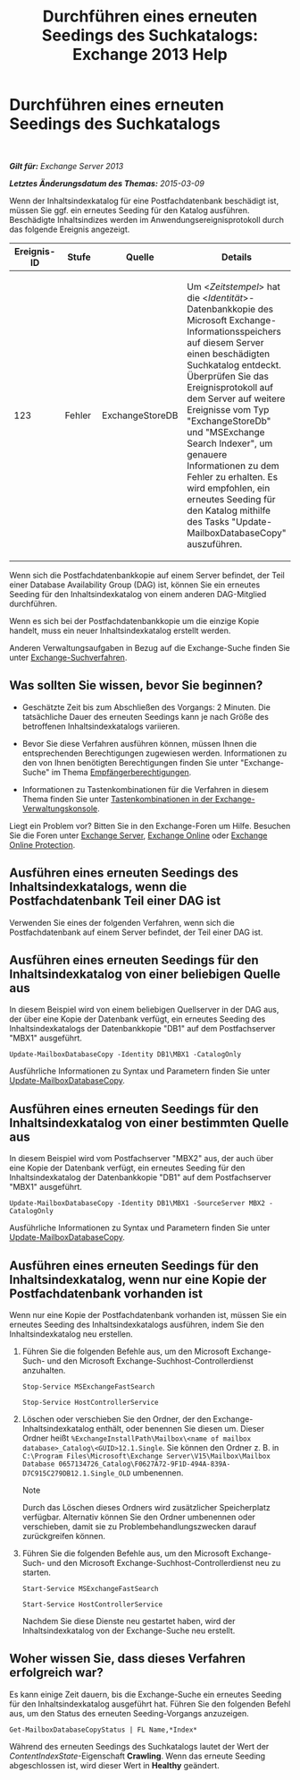 ﻿---
title: 'Durchführen eines erneuten Seedings des Suchkatalogs: Exchange 2013 Help'
TOCTitle: Durchführen eines erneuten Seedings des Suchkatalogs
ms:assetid: 9d873bd4-0422-4975-b5e2-82a347479115
ms:mtpsurl: https://technet.microsoft.com/de-de/library/Ee633475(v=EXCHG.150)
ms:contentKeyID: 52062901
ms.date: 04/24/2018
mtps_version: v=EXCHG.150
ms.translationtype: HT
---

# Durchführen eines erneuten Seedings des Suchkatalogs

 

_**Gilt für:** Exchange Server 2013_

_**Letztes Änderungsdatum des Themas:** 2015-03-09_

Wenn der Inhaltsindexkatalog für eine Postfachdatenbank beschädigt ist, müssen Sie ggf. ein erneutes Seeding für den Katalog ausführen. Beschädigte Inhaltsindizes werden im Anwendungsereignisprotokoll durch das folgende Ereignis angezeigt.


<table>
<colgroup>
<col style="width: 25%" />
<col style="width: 25%" />
<col style="width: 25%" />
<col style="width: 25%" />
</colgroup>
<thead>
<tr class="header">
<th>Ereignis-ID</th>
<th>Stufe</th>
<th>Quelle</th>
<th>Details</th>
</tr>
</thead>
<tbody>
<tr class="odd">
<td><p>123</p></td>
<td><p>Fehler</p></td>
<td><p>ExchangeStoreDB</p></td>
<td><p>Um &lt;<em>Zeitstempel</em>&gt; hat die &lt;<em>Identität</em>&gt;-Datenbankkopie des Microsoft Exchange-Informationsspeichers auf diesem Server einen beschädigten Suchkatalog entdeckt. Überprüfen Sie das Ereignisprotokoll auf dem Server auf weitere Ereignisse vom Typ &quot;ExchangeStoreDb&quot; und &quot;MSExchange Search Indexer&quot;, um genauere Informationen zu dem Fehler zu erhalten. Es wird empfohlen, ein erneutes Seeding für den Katalog mithilfe des Tasks &quot;Update-MailboxDatabaseCopy&quot; auszuführen.</p></td>
</tr>
</tbody>
</table>


Wenn sich die Postfachdatenbankkopie auf einem Server befindet, der Teil einer Database Availability Group (DAG) ist, können Sie ein erneutes Seeding für den Inhaltsindexkatalog von einem anderen DAG-Mitglied durchführen.

Wenn es sich bei der Postfachdatenbankkopie um die einzige Kopie handelt, muss ein neuer Inhaltsindexkatalog erstellt werden.

Anderen Verwaltungsaufgaben in Bezug auf die Exchange-Suche finden Sie unter [Exchange-Suchverfahren](exchange-search-procedures-exchange-2013-help.md).

## Was sollten Sie wissen, bevor Sie beginnen?

  - Geschätzte Zeit bis zum Abschließen des Vorgangs: 2 Minuten. Die tatsächliche Dauer des erneuten Seedings kann je nach Größe des betroffenen Inhaltsindexkatalogs variieren.

  - Bevor Sie diese Verfahren ausführen können, müssen Ihnen die entsprechenden Berechtigungen zugewiesen werden. Informationen zu den von Ihnen benötigten Berechtigungen finden Sie unter "Exchange-Suche" im Thema [Empfängerberechtigungen](recipients-permissions-exchange-2013-help.md).

  - Informationen zu Tastenkombinationen für die Verfahren in diesem Thema finden Sie unter [Tastenkombinationen in der Exchange-Verwaltungskonsole](keyboard-shortcuts-in-the-exchange-admin-center-exchange-online-protection-help.md).

Liegt ein Problem vor? Bitten Sie in den Exchange-Foren um Hilfe. Besuchen Sie die Foren unter [Exchange Server](https://go.microsoft.com/fwlink/p/?linkid=60612), [Exchange Online](https://go.microsoft.com/fwlink/p/?linkid=267542) oder [Exchange Online Protection](https://go.microsoft.com/fwlink/p/?linkid=285351).

## Ausführen eines erneuten Seedings des Inhaltsindexkatalogs, wenn die Postfachdatenbank Teil einer DAG ist

Verwenden Sie eines der folgenden Verfahren, wenn sich die Postfachdatenbank auf einem Server befindet, der Teil einer DAG ist.

## Ausführen eines erneuten Seedings für den Inhaltsindexkatalog von einer beliebigen Quelle aus

In diesem Beispiel wird von einem beliebigen Quellserver in der DAG aus, der über eine Kopie der Datenbank verfügt, ein erneutes Seeding des Inhaltsindexkatalogs der Datenbankkopie "DB1" auf dem Postfachserver "MBX1" ausgeführt.

    Update-MailboxDatabaseCopy -Identity DB1\MBX1 -CatalogOnly

Ausführliche Informationen zu Syntax und Parametern finden Sie unter [Update-MailboxDatabaseCopy](https://technet.microsoft.com/de-de/library/dd335201\(v=exchg.150\)).

## Ausführen eines erneuten Seedings für den Inhaltsindexkatalog von einer bestimmten Quelle aus

In diesem Beispiel wird vom Postfachserver "MBX2" aus, der auch über eine Kopie der Datenbank verfügt, ein erneutes Seeding für den Inhaltsindexkatalog der Datenbankkopie "DB1" auf dem Postfachserver "MBX1" ausgeführt.

    Update-MailboxDatabaseCopy -Identity DB1\MBX1 -SourceServer MBX2 -CatalogOnly

Ausführliche Informationen zu Syntax und Parametern finden Sie unter [Update-MailboxDatabaseCopy](https://technet.microsoft.com/de-de/library/dd335201\(v=exchg.150\)).

## Ausführen eines erneuten Seedings für den Inhaltsindexkatalog, wenn nur eine Kopie der Postfachdatenbank vorhanden ist

Wenn nur eine Kopie der Postfachdatenbank vorhanden ist, müssen Sie ein erneutes Seeding des Inhaltsindexkatalogs ausführen, indem Sie den Inhaltsindexkatalog neu erstellen.

1.  Führen Sie die folgenden Befehle aus, um den Microsoft Exchange-Such- und den Microsoft Exchange-Suchhost-Controllerdienst anzuhalten.
    
    ```
    Stop-Service MSExchangeFastSearch
	```
	
    ```
    Stop-Service HostControllerService
	```

2.  Löschen oder verschieben Sie den Ordner, der den Exchange-Inhaltsindexkatalog enthält, oder benennen Sie diesen um. Dieser Ordner heißt `%ExchangeInstallPath\Mailbox\<name of mailbox database>_Catalog\<GUID>12.1.Single`. Sie können den Ordner z. B. in `C:\Program Files\Microsoft\Exchange Server\V15\Mailbox\Mailbox Database 0657134726_Catalog\F0627A72-9F1D-494A-839A-D7C915C279DB12.1.Single_OLD` umbenennen.
    

    > [!NOTE]
    > Durch das Löschen dieses Ordners wird zusätzlicher Speicherplatz verfügbar. Alternativ können Sie den Ordner umbenennen oder verschieben, damit sie zu Problembehandlungszwecken darauf zurückgreifen können.



3.  Führen Sie die folgenden Befehle aus, um den Microsoft Exchange-Such- und den Microsoft Exchange-Suchhost-Controllerdienst neu zu starten.
    
    ```
    Start-Service MSExchangeFastSearch
    ```
	
	```
    Start-Service HostControllerService
	```
    
    Nachdem Sie diese Dienste neu gestartet haben, wird der Inhaltsindexkatalog von der Exchange-Suche neu erstellt.

## Woher wissen Sie, dass dieses Verfahren erfolgreich war?

Es kann einige Zeit dauern, bis die Exchange-Suche ein erneutes Seeding für den Inhaltsindexkatalog ausgeführt hat. Führen Sie den folgenden Befehl aus, um den Status des erneuten Seeding-Vorgangs anzuzeigen.

    Get-MailboxDatabaseCopyStatus | FL Name,*Index*

Während des erneuten Seedings des Suchkatalogs lautet der Wert der *ContentIndexState*-Eigenschaft **Crawling**. Wenn das erneute Seeding abgeschlossen ist, wird dieser Wert in **Healthy** geändert.

